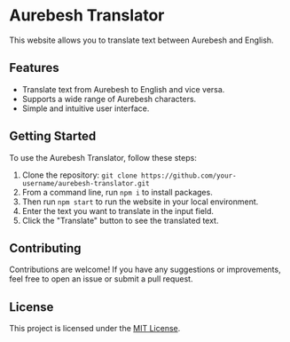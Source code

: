# Aurebesh Translator

This website allows you to translate text between Aurebesh and English.

## Features

- Translate text from Aurebesh to English and vice versa.
- Supports a wide range of Aurebesh characters.
- Simple and intuitive user interface.

## Getting Started

To use the Aurebesh Translator, follow these steps:

1. Clone the repository: `git clone https://github.com/your-username/aurebesh-translator.git`
2. From a command line, run `npm i` to install packages.
3. Then run `npm start` to run the website in your local environment.
4. Enter the text you want to translate in the input field.
5. Click the "Translate" button to see the translated text.

## Contributing

Contributions are welcome! If you have any suggestions or improvements, feel free to open an issue or submit a pull request.

## License

This project is licensed under the [MIT License](LICENSE).
